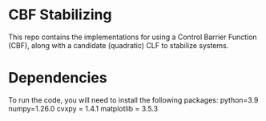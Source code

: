 # CBF Stabilizing
This repo contains the implementations for using a Control Barrier Function (CBF), along with a candidate (quadratic) CLF to stabilize systems. 

# Dependencies 
To run the code, you will need to install the following packages:
python=3.9
numpy=1.26.0
cvxpy = 1.4.1
matplotlib = 3.5.3

 
